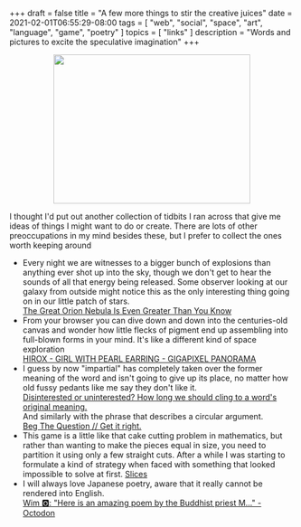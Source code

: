 +++
draft = false
title = "A few more things to stir the creative juices"
date = 2021-02-01T06:55:29-08:00
tags = [
  "web",
  "social",
  "space",
  "art",
  "language",
  "game",
  "poetry"
]
topics = [
  "links"
]
description = "Words and pictures to excite the speculative imagination"
+++
<div align="center"><a href="https://medium.com/starts-with-a-bang/the-great-orion-nebula-is-even-greater-than-you-know-f703cbfa5a52" target="_blank" rel="noopener noreferrer"><img src="https://milkfish08.s3.amazonaws.com/photo/blog/static/orionnebula.jpg" width="348" height="264"/></a></div>

I thought I'd put out another collection of tidbits I ran across that give me ideas of things I might want to do or create.
There are lots of other preoccupations in my mind besides these, but I prefer to collect the ones worth keeping around

* Every night we are witnesses to a bigger bunch of explosions than anything ever shot up into the sky, though we don't get to hear the sounds of all that energy being released.
Some observer looking at our galaxy from outside might notice this as the only interesting thing going on in our little patch of stars.<br />
[The Great Orion Nebula Is Even Greater Than You Know](https://medium.com/starts-with-a-bang/the-great-orion-nebula-is-even-greater-than-you-know-f703cbfa5a52)<br />
* From your browser you can dive down and down into the centuries-old canvas and wonder how little flecks of pigment end up assembling into full-blown forms in your mind. It's like a different kind of space exploration<br />
[HIROX - GIRL WITH PEARL EARRING - GIGAPIXEL PANORAMA](https://www.micro-pano.com/pearl/index.html)
* I guess by now "impartial" has completely taken over the former meaning of the word and isn't going to give up its place, no matter how old fussy pedants like me say they don't like it.<br />
[Disinterested or uninterested? How long we should cling to a word&#x27;s original meaning.](https://slate.com/human-interest/2011/04/disinterested-or-uninterested-how-long-we-should-cling-to-a-word-s-original-meaning.html)<br />
And similarly with the phrase that describes a circular argument.<br />
[Beg The Question // Get it right.](http://begthequestion.info/)
* This game is a little like that cake cutting problem in mathematics, but rather than wanting to make the pieces equal in size, you need to partition it using only a few straight cuts.
After a while I was starting to formulate a kind of strategy when faced with something that looked impossible to solve at first.
[Slices](https://slices.ovh/)
* I will always love Japanese poetry, aware that it really cannot be rendered into English.<br />
[Wim 🅾: &quot;Here is an amazing poem by the Buddhist priest M…&quot; - Octodon](https://octodon.social/@wim_v12e/105584173015025314)
